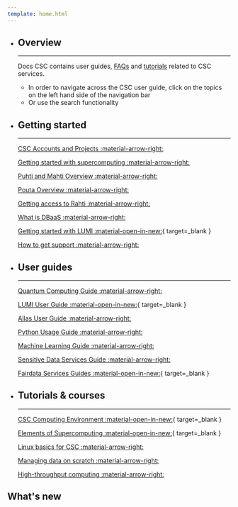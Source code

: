 ```yaml
---
template: home.html
---
```


<div class="grid cards csc-quick-links csc-quick-links--landing" markdown>

- ## Overview

    ---

    Docs CSC contains user guides, [FAQs](support/faq/index.md) and [tutorials](support/tutorials/index.md) related to CSC services.

    * In order to navigate across the CSC user guide, click on the topics on the left hand side of the navigation bar
    * Or use the search functionality

- ## Getting started

    ---

    [CSC Accounts and Projects :material-arrow-right:](accounts/index.md)

    [Getting started with supercomputing :material-arrow-right:](support/tutorials/hpc-quick.md)

    [Puhti and Mahti Overview :material-arrow-right:](computing/index.md)

    [Pouta Overview :material-arrow-right:](cloud/pouta/index.md)

    [Getting access to Rahti :material-arrow-right:](cloud/rahti/access.md)

    [What is DBaaS :material-arrow-right:](cloud/dbaas/what-is-dbaas.md)

    [Getting started with LUMI :material-open-in-new:](https://docs.lumi-supercomputer.eu/firststeps/getstarted/){ target=_blank }

    [How to get support :material-arrow-right:](support/contact.md)

- ## User guides

    ---

    [Quantum Computing Guide :material-arrow-right:](computing/quantum-computing/overview.md)

    [LUMI User Guide :material-open-in-new:](https://docs.lumi-supercomputer.eu/){ target=_blank }

    [Allas User Guide :material-arrow-right:](data/Allas/index.md)
    
    [Python Usage Guide :material-arrow-right:](support/tutorials/python-usage-guide.md)

    [Machine Learning Guide :material-arrow-right:](support/tutorials/ml-guide.md)

    [Sensitive Data Services Guide :material-arrow-right:](data/sensitive-data/index.md)

    [Fairdata Services Guides :material-open-in-new:](https://www.fairdata.fi/en/fairdata-quick-guide/){ target=_blank }

- ## Tutorials & courses

    ---

    [CSC Computing Environment :material-open-in-new:](https://csc-training.github.io/csc-env-eff/){ target=_blank }

    [Elements of Supercomputing :material-open-in-new:](https://edukamu.fi/elements-of-supercomputing/){ target=_blank }

    [Linux basics for CSC :material-arrow-right:](support/tutorials/env-guide/index.md)

    [Managing data on scratch :material-arrow-right:](support/tutorials/clean-up-data.md)

    [High-throughput computing :material-arrow-right:](computing/running/throughput.md)

</div>

## What's new

<!-- Content will be generated here, do not EDIT manually -->  
